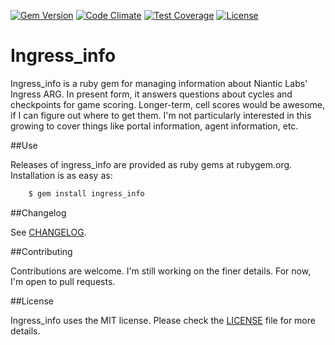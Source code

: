 [![Gem Version](http://img.shields.io/gem/v/ingress_info.svg?style=flat)](https://rubygems.org/gems/ingress_info)
[![Code Climate](https://img.shields.io/codeclimate/github/snibble/ingress_info/badges/gpa.svg?style=flat)](https://codeclimate.com/github/snibble/ingress_info)
[![Test Coverage](https://img.shields.io/codeclimate/coverage/github/snibble/ingress_info.svg?style=flat)](https://codeclimate.com/coverage/github/snibble/ingress_info)
[![License](http://img.shields.io/:license-mit-blue.svg?style=flat)](http://doge.mit-license.org)

Ingress_info
============

Ingress_info is a ruby gem for managing information about Niantic Labs' Ingress ARG. In present form, it answers questions about cycles and checkpoints for game scoring. Longer-term, cell scores would be awesome, if I can figure out where to get them. I'm not particularly interested in this growing to cover things like portal information, agent information, etc.

##Use

Releases of ingress_info are provided as ruby gems at rubygem.org. Installation is as easy as:
```sh
    $ gem install ingress_info
```

##Changelog

See [CHANGELOG][].

##Contributing

Contributions are welcome. I'm still working on the finer details. For now, I'm open to pull requests.

##License

Ingress_info uses the MIT license. Please check the [LICENSE][] file for more details.

[license]: https://github.com/snibble/ingress_info/blob/master/LICENSE
[changelog]: https://github.com/snibble/ingress_info/blob/master/CHANGELOG.md
